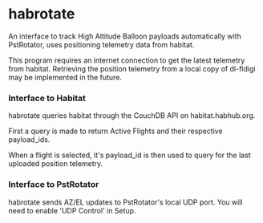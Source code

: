 habrotate
=========

An interface to track High Altitude Balloon payloads automatically with PstRotator, uses positioning telemetry data from habitat.

This program requires an internet connection to get the latest telemetry from habitat. Retrieving the position telemetry from a local copy of dl-fldigi may be implemented in the future.

### Interface to Habitat

habrotate queries habitat through the CouchDB API on habitat.habhub.org. 

First a query is made to return Active Flights and their respective payload_ids.

When a flight is selected, it's payload_id is then used to query for the last uploaded position telemetry.

### Interface to PstRotator

habrotate sends AZ/EL updates to PstRotator's local UDP port. You will need to enable 'UDP Control' in Setup.